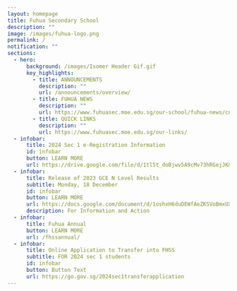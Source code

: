 ```yaml
---
layout: homepage
title: Fuhua Secondary School
description: ""
image: /images/fuhua-logo.png
permalink: /
notification: ""
sections:
  - hero:
      background: /images/Isomer Header Gif.gif
      key_highlights:
        - title: ANNOUNCEMENTS
          description: ""
          url: /announcements/overview/
        - title: FUHUA NEWS
          description: ""
          url: https://www.fuhuasec.moe.edu.sg/our-school/fuhua-news/cny23/
        - title: QUICK LINKS
          description: ""
          url: https://www.fuhuasec.moe.edu.sg/our-links/
  - infobar:
      title: 2024 Sec 1 e-Registration Information
      id: infobar
      button: LEARN MORE
      url: https://drive.google.com/file/d/1tl5t_doBjwv5A9cMv73hRGejJKmWtsGW/view?usp=drive_link
  - infobar:
      title: Release of 2023 GCE N Level Results
      subtitle: Monday, 18 December
      id: infobar
      button: LEARN MORE
      url: https://docs.google.com/document/d/1oshxH6duDEWfAeZKSVoBmxUXNxc6BcnYRUFGkBR2gzw/edit?usp=sharing
      description: For Information and Action
  - infobar:
      title: Fuhua Annual
      button: LEARN MORE
      url: /fhssannual/
  - infobar:
      title: Online Application to Transfer into FHSS
      subtitle: FOR 2024 sec 1 students
      id: infobar
      button: Button Text
      url: https://go.gov.sg/2024sec1transferapplication
---
```


